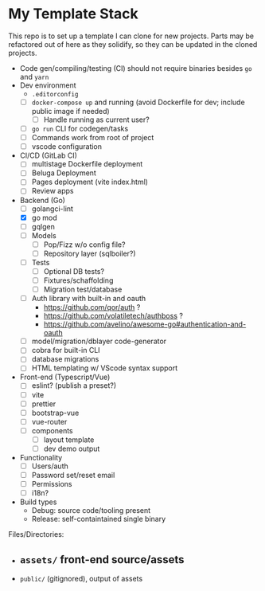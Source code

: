# My Template Stack

This repo is to set up a template I can clone for new projects. Parts may be refactored out of here as they solidify, so they can be updated in the cloned projects.

- Code gen/compiling/testing (CI) should not require binaries besides `go` and `yarn`
- Dev environment
  - `.editorconfig`
  - [ ] `docker-compose up` and running (avoid Dockerfile for dev; include public image if needed)
    - [ ] Handle running as current user?
  - [ ] `go run` CLI for codegen/tasks
  - [ ] Commands work from root of project
  - [ ] vscode configuration
- CI/CD (GitLab CI)
  - [ ] multistage Dockerfile deployment
  - [ ] Beluga Deployment
  - [ ] Pages deployment (vite index.html)
  - [ ] Review apps
- Backend (Go)
  - [ ] golangci-lint
  - [x] go mod
  - [ ] gqlgen
  - [ ] Models
    - [ ] Pop/Fizz w/o config file?
    - [ ] Repository layer (sqlboiler?)
  - [ ] Tests
    - [ ] Optional DB tests?
    - [ ] Fixtures/schaffolding
    - [ ] Migration test/database
  - [ ] Auth library with built-in and oauth
    - https://github.com/qor/auth ?
    - https://github.com/volatiletech/authboss ?
    - https://github.com/avelino/awesome-go#authentication-and-oauth
  - [ ] model/migration/dblayer code-generator
  - [ ] cobra for built-in CLI
  - [ ] database migrations
  - [ ] HTML templating w/ VScode syntax support
- Front-end (Typescript/Vue)
  - [ ] eslint? (publish a preset?)
  - [ ] vite
  - [ ] prettier
  - [ ] bootstrap-vue
  - [ ] vue-router
  - [ ] components
    - [ ] layout template
    - [ ] dev demo output

- Functionality
  - [ ] Users/auth
  - [ ] Password set/reset email
  - [ ] Permissions
  - [ ] i18n?

- Build types
  - Debug: source code/tooling present
  - Release: self-containtained single binary

Files/Directories:

- `assets/` front-end source/assets
  - 
- `public/` (gitignored), output of assets 